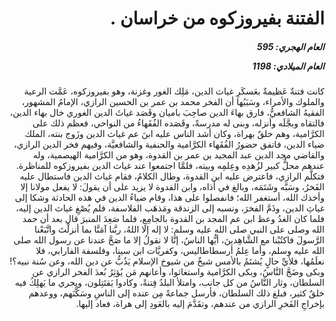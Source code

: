 <h1 dir="rtl">الفتنة بفيروزكوه من خراسان .</h1>

<h5 dir="rtl">العام الهجري:  595

العام الميلادي: 1198

</h5>

<p dir="rtl">كانت فتنةٌ عَظيمةٌ بعَسكَرِ غياث الدين، مَلِك الغور وغزنة، وهو بفيروزكوه، عَمَّت الرعية والملوك والأمراء، وسَبَبُها أن الفخر محمد بن عمر بن الحسين الرازي، الإمامُ المشهور، الفقيهُ الشافعيُّ، فارق بهاءَ الدين صاحِبَ باميان وقَصَد غياثَ الدين الغوري خال بهاء الدين، فالتقاه وبجَّلَه وأنزله، وبنى له مدرسةً، وقَصَده الفُقَهاءُ من النواحي، فعظم ذلك على الكرَّامية، وهم خلقٌ بهراة، وكان أشد الناس عليه ابنَ عم غياث الدين وزَوج بنته، الملك ضياء الدين، فاتفق حضورُ الفُقَهاء الكرَّامية والحنفية والشافعيَّة، وفيهم فخر الدين الرازي، والقاضي مجد الدين عبد المجيد بن عمر بن القدوة، وهو من الكرَّامية الهيصمية، وله عندهم محلٌّ كبير لزُهدِه وعِلمِه وبيته، فلمَّا اجتمعوا عند غياث الدين بفيروزكوه للمناظرة. فتكلَّم الرازي، فاعترض عليه ابن القدوة، وطال الكلامُ، فقام غياث الدين فاستطال عليه الفَخرُ، وسَبَّه وشَتَمَه، وبالغ في أذاه، وابن القدوة لا يزيد على أن يقولَ: لا يفعل مولانا إلا وأخذك الله، أستغفر الله؛ فانفصلوا على هذا، وقام ضياءُ الدين في هذه الحادثة وشكا إلى غياثِ الدين، وذَمَّ الفخرَ، ونسبه إلى الزندقة ومَذهَب الفلاسفة، فلم يُصْغِ غياث الدين إليه، فلما كان الغدُ وعظ ابن عم المجد بن القدوة بالجامِعِ، فلما صَعِدَ المنبرَ قال بعد أن حمد الله وصلى على النبي صلى الله عليه وسلم: لا إله إلا اللهُ، ربَّنا آمَنَّا بما أنزلْتَ واتَّبَعْنا الرَّسولَ فاكتُبْنا مع الشَّاهِدينَ، أيُّها الناسُ، إنَّا لا نقولُ إلا ما صَحَّ عندنا عن رسول الله صلى الله عليه وسلم، وأما عِلمُ أرسطاطاليس، وكفريَّات ابن سينا، وفلسفة الفارابي، فلا نعلَمُها، فلأيِّ حالٍ يُشتَمُ بالأمس شيخٌ من شيوخ الإسلام يَذُبُّ عن دين الله، وعن سُنة نبيه؟! وبكى وضَجَّ النَّاسُ، وبكى الكرَّامية واستغاثوا، وأعانهم مَن يُؤثِرُ بُعدَ الفخر الرازي عن السلطان، وثار النَّاسُ من كل جانب، وامتلأ البلدُ فِتنةً، وكادوا يَقتَتِلون، ويجري ما يَهلِكُ فيه خلقٌ كثير، فبلغ ذلك السلطان، فأرسل جماعةً مِن عنده إلى الناسِ وسَكَّنَهم، ووعدهم بإخراجِ الفَخرِ الرازي من عندهم، وتقَدَّمَ إليه بالعَودِ إلى هراة، فعاد إليها.</p></br>
